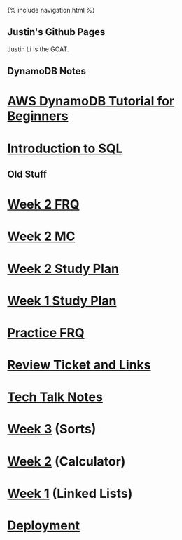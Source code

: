 {% include navigation.html %}

## Justin's Github Pages

Justin Li is the GOAT.

## DynamoDB Notes

# [AWS DynamoDB Tutorial for Beginners](notes1)
# [Introduction to SQL](notes2)


## Old Stuff

# [Week 2 FRQ](week2frq)
# [Week 2 MC](week2mc)
# [Week 2 Study Plan](sweektwo)
# [Week 1 Study Plan](sweekone)
# [Practice FRQ](practicefrq)
# [Review Ticket and Links](reviewticket)
# [Tech Talk Notes](techtalknotes)
# [Week 3](sorts) (Sorts)
# [Week 2](calculator) (Calculator)
# [Week 1](linkedlist) (Linked Lists)
# [Deployment](deplpoyment)




